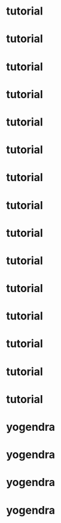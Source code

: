 # tutorial
# tutorial
# tutorial
# tutorial
# tutorial
# tutorial
# tutorial
# tutorial
# tutorial
# tutorial
# tutorial
# tutorial
# tutorial
# tutorial
# tutorial
# yogendra
# yogendra
# yogendra
# yogendra
